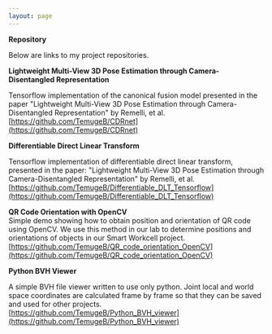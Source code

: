 ```yaml
---
layout: page
---
```


**Repository**

Below are links to my project repositories.

**Lightweight Multi-View 3D Pose Estimation through Camera-Disentangled Representation**

Tensorflow implementation of the canonical fusion model presented in the paper "Lightweight Multi-View 3D Pose Estimation through Camera-Disentangled Representation" by Remelli, et al.  
[https://github.com/TemugeB/CDRnet](https://github.com/TemugeB/CDRnet)


**Differentiable Direct Linear Transform**

Tensorflow implementation of differentiable direct linear transform, presented in the paper:
"Lightweight Multi-View 3D Pose Estimation through Camera-Disentangled Representation" by Remelli, et al.  
[https://github.com/TemugeB/Differentiable_DLT_Tensorflow](https://github.com/TemugeB/Differentiable_DLT_Tensorflow)


**QR Code Orientation with OpenCV**  
Simple demo showing how to obtain position and orientation of QR code using OpenCV. We use this method in our lab to determine positions and orientations of objects in our Smart Workcell project.  
[https://github.com/TemugeB/QR_code_orientation_OpenCV](https://github.com/TemugeB/QR_code_orientation_OpenCV)


**Python BVH Viewer**

A simple BVH file viewer written to use only python. Joint local and world space coordinates are calculated frame by frame so that they can be saved and used for other projects.  
[https://github.com/TemugeB/Python_BVH_viewer](https://github.com/TemugeB/Python_BVH_viewer)
